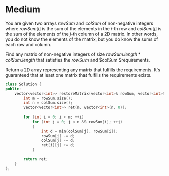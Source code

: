 # Medium

You are given two arrays $rowSum$ and $colSum$ of non-negative integers where $rowSum[i]$ is the sum of the elements in the $i$-th row and $colSum[j]$ is the sum of the elements of the $j$-th column of a 2D matrix. In other words, you do not know the elements of the matrix, but you do know the sums of each row and column.

Find any matrix of non-negative integers of size $rowSum.length * colSum.length$ that satisfies the $rowSum$ and $colSum $requirements.

Return a 2D array representing any matrix that fulfills the requirements. It's guaranteed that at least one matrix that fulfills the requirements exists.

```cpp
class Solution {
public:
    vector<vector<int>> restoreMatrix(vector<int>& rowSum, vector<int>& colSum) {
        int m = rowSum.size();
        int n = colSum.size();
        vector<vector<int>> ret(m, vector<int>(n, 0));
        
        for (int i = 0; i < m; ++i)
            for (int j = 0; j < n && rowSum[i]; ++j)
            {
                int d = min(colSum[j], rowSum[i]);
                rowSum[i] -= d;
                colSum[j] -= d;
                ret[i][j] += d;
            }
        
        return ret;
    }
};

